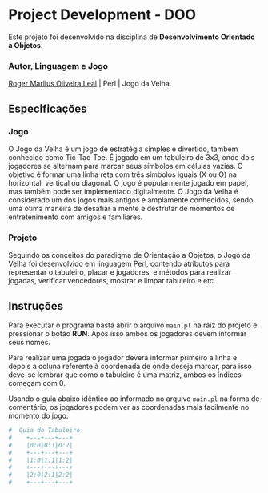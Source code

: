 # Project Development - DOO

Este projeto foi desenvolvido na disciplina de **Desenvolvimento Orientado a Objetos**.

### Autor, Linguagem e Jogo

[Roger Marllus Oliveira Leal](https://github.com/rogermarllus) | Perl | Jogo da Velha.

## Especificações

### Jogo
O Jogo da Velha é um jogo de estratégia simples e divertido, também conhecido como Tic-Tac-Toe. É jogado em um tabuleiro de 3x3, onde dois jogadores se alternam para marcar seus símbolos em células vazias. O objetivo é formar uma linha reta com três símbolos iguais (X ou O) na horizontal, vertical ou diagonal. O jogo é popularmente jogado em papel, mas também pode ser implementado digitalmente. O Jogo da Velha é considerado um dos jogos mais antigos e amplamente conhecidos, sendo uma ótima maneira de desafiar a mente e desfrutar de momentos de entretenimento com amigos e familiares.

### Projeto
Seguindo os conceitos do paradigma de Orientação a Objetos, o Jogo da Velha foi desenvolvido em linguagem Perl, contendo atributos para representar o tabuleiro, placar e jogadores, e métodos para realizar jogadas, verificar vencedores, mostrar e limpar tabuleiro e etc.

## Instruções
Para executar o programa basta abrir o arquivo `main.pl` na raiz do projeto e pressionar o botão **RUN**. Após isso ambos os jogadores devem informar seus nomes.

Para realizar uma jogada o jogador deverá informar primeiro a linha e depois a coluna referente à coordenada de onde deseja marcar, para isso deve-se lembrar que como o tabuleiro é uma matriz, ambos os índices começam com 0.

Usando o guia abaixo idêntico ao informado no arquivo `main.pl` na forma de comentário, os jogadores podem ver as coordenadas mais facilmente no momento do jogo:


``` Perl
#  Guia do Tabuleiro
#    +---+---+---+
#    |0:0|0:1|0:2|
#    +---+---+---+
#    |1:0|1:1|1:2|
#    +---+---+---+
#    |2:0|2:1|2:2|
#    +---+---+---+
```